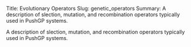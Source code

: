 Title: Evolutionary Operators
Slug: genetic_operators
Summary: A description of slection, mutation, and recombination operators typically used in PushGP systems.


A description of slection, mutation, and recombination operators typically used in PushGP systems.